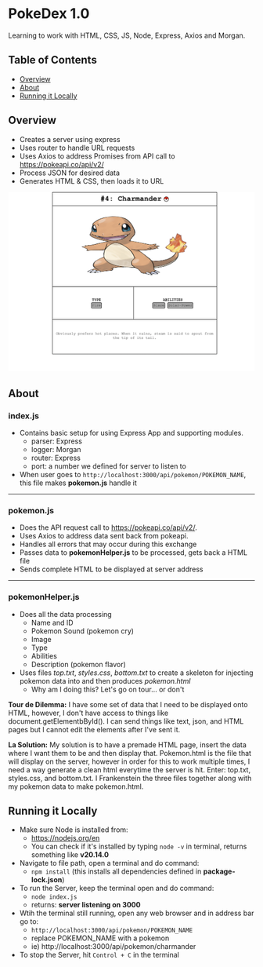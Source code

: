 # PokeDex 1.0
Learning to work with HTML, CSS, JS, Node, Express, Axios and Morgan. 

## Table of Contents
- [Overview](#Overview)
- [About](#About)
- [Running it Locally](#Running-it-Locally)

## Overview
- Creates a server using express
- Uses router to handle URL requests
- Uses Axios to address Promises from API call to https://pokeapi.co/api/v2/ 
- Process JSON for desired data 
- Generates HTML & CSS, then loads it to URL

![preview.png](https://raw.githubusercontent.com/dongaCS/pokedex/main/v1-html/preview.png)
  
## About
### index.js
- Contains basic setup for using Express App and supporting modules.
  - parser: Express
  - logger: Morgan
  - router: Express
  - port: a number we defined for server to listen to 
- When user goes to `http://localhost:3000/api/pokemon/POKEMON_NAME`, this file makes **pokemon.js** handle it

---
### pokemon.js
- Does the API request call to https://pokeapi.co/api/v2/. 
- Uses Axios to address data sent back from pokeapi. 
- Handles all errors that may occur during this exchange
- Passes data to **pokemonHelper.js** to be processed, gets back a HTML file
- Sends complete HTML to be displayed at server address

---
### pokemonHelper.js
- Does all the data processing
  - Name and ID
  - Pokemon Sound (pokemon cry)
  - Image
  - Type
  - Abilities 
  - Description (pokemon flavor)
- Uses files *top.txt*, *styles.css*, *bottom.txt* to create a skeleton for injecting pokemon data into and then produces *pokemon.html*
  - Why am I doing this? Let's go on tour... or don't

**Tour de Dilemma:** 
I have some set of data that I need to be displayed onto HTML, however, I don't have access to things like document.getElementbById(). I can send things like text, json, and HTML pages but I cannot edit the elements after I've sent it.

**La Solution:**
My solution is to have a premade HTML page, insert the data where I want them to be and then display that. Pokemon.html is the file that will display on the server, however in order for this to work multiple times, I need a way generate a clean html everytime the server is hit. Enter: top.txt, styles.css, and bottom.txt. I Frankenstein the three files together along with my pokemon data to make pokemon.html.

## Running it Locally
- Make sure Node is installed from: 
  - https://nodejs.org/en
  - You can check if it's installed by typing `node -v` in terminal, returns something like  **v20.14.0**
- Navigate to file path, open a terminal and do command: 
  - `npm install` (this installs all dependencies defined in __package-lock.json__)
-  To run the Server, keep the terminal open and do command: 
   -  `node index.js`
   -  returns: **server listening on 3000**
- Wtih the terminal still running, open any web browser and in address bar go to:
  - `http://localhost:3000/api/pokemon/POKEMON_NAME`
  - replace POKEMON_NAME with a pokemon 
  - ie) http://localhost:3000/api/pokemon/charmander
- To stop the Server, hit `Control + C` in the terminal
